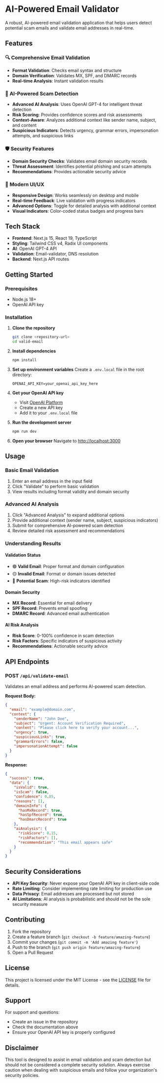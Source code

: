 # AI-Powered Email Validator

A robust, AI-powered email validation application that helps users detect potential scam emails and validate email addresses in real-time.

## Features

### 🔍 **Comprehensive Email Validation**

- **Format Validation**: Checks email syntax and structure
- **Domain Verification**: Validates MX, SPF, and DMARC records
- **Real-time Analysis**: Instant validation results

### 🤖 **AI-Powered Scam Detection**

- **Advanced AI Analysis**: Uses OpenAI GPT-4 for intelligent threat detection
- **Risk Scoring**: Provides confidence scores and risk assessments
- **Context-Aware**: Analyzes additional context like sender name, subject, and content
- **Suspicious Indicators**: Detects urgency, grammar errors, impersonation attempts, and suspicious links

### 🛡️ **Security Features**

- **Domain Security Checks**: Validates email domain security records
- **Threat Assessment**: Identifies potential phishing and scam attempts
- **Recommendations**: Provides actionable security advice

### 🎨 **Modern UI/UX**

- **Responsive Design**: Works seamlessly on desktop and mobile
- **Real-time Feedback**: Live validation with progress indicators
- **Advanced Options**: Toggle for detailed analysis with additional context
- **Visual Indicators**: Color-coded status badges and progress bars

## Tech Stack

- **Frontend**: Next.js 15, React 19, TypeScript
- **Styling**: Tailwind CSS v4, Radix UI components
- **AI**: OpenAI GPT-4 API
- **Validation**: Email-validator, DNS resolution
- **Backend**: Next.js API routes

## Getting Started

### Prerequisites

- Node.js 18+
- OpenAI API key

### Installation

1. **Clone the repository**

   ```bash
   git clone <repository-url>
   cd valid-email
   ```

2. **Install dependencies**

   ```bash
   npm install
   ```

3. **Set up environment variables**
   Create a `.env.local` file in the root directory:

   ```env
   OPENAI_API_KEY=your_openai_api_key_here
   ```

4. **Get your OpenAI API key**

   - Visit [OpenAI Platform](https://platform.openai.com/api-keys)
   - Create a new API key
   - Add it to your `.env.local` file

5. **Run the development server**

   ```bash
   npm run dev
   ```

6. **Open your browser**
   Navigate to [http://localhost:3000](http://localhost:3000)

## Usage

### Basic Email Validation

1. Enter an email address in the input field
2. Click "Validate" to perform basic validation
3. View results including format validity and domain security

### Advanced AI Analysis

1. Click "Advanced Analysis" to expand additional options
2. Provide additional context (sender name, subject, suspicious indicators)
3. Submit for comprehensive AI-powered scam detection
4. Review detailed risk assessment and recommendations

### Understanding Results

#### **Validation Status**

- 🟢 **Valid Email**: Proper format and domain configuration
- 🟡 **Invalid Email**: Format or domain issues detected
- 🔴 **Potential Scam**: High-risk indicators identified

#### **Domain Security**

- **MX Record**: Essential for email delivery
- **SPF Record**: Prevents email spoofing
- **DMARC Record**: Advanced email authentication

#### **AI Risk Analysis**

- **Risk Score**: 0-100% confidence in scam detection
- **Risk Factors**: Specific indicators of suspicious activity
- **Recommendations**: Actionable security advice

## API Endpoints

### POST `/api/validate-email`

Validates an email address and performs AI-powered scam detection.

**Request Body:**

```json
{
  "email": "example@domain.com",
  "context": {
    "senderName": "John Doe",
    "subject": "Urgent: Account Verification Required",
    "content": "Please click here to verify your account...",
    "urgency": true,
    "suspiciousLinks": true,
    "grammarErrors": false,
    "impersonationAttempt": false
  }
}
```

**Response:**

```json
{
  "success": true,
  "data": {
    "isValid": true,
    "isScam": false,
    "confidence": 0.85,
    "reasons": [],
    "domainInfo": {
      "hasMxRecord": true,
      "hasSpfRecord": true,
      "hasDmarcRecord": true
    },
    "aiAnalysis": {
      "riskScore": 0.15,
      "riskFactors": [],
      "recommendation": "This email appears safe"
    }
  }
}
```

## Security Considerations

- **API Key Security**: Never expose your OpenAI API key in client-side code
- **Rate Limiting**: Consider implementing rate limiting for production use
- **Data Privacy**: Email addresses are processed but not stored
- **AI Limitations**: AI analysis is probabilistic and should not be the sole security measure

## Contributing

1. Fork the repository
2. Create a feature branch (`git checkout -b feature/amazing-feature`)
3. Commit your changes (`git commit -m 'Add amazing feature'`)
4. Push to the branch (`git push origin feature/amazing-feature`)
5. Open a Pull Request

## License

This project is licensed under the MIT License - see the [LICENSE](LICENSE) file for details.

## Support

For support and questions:

- Create an issue in the repository
- Check the documentation above
- Ensure your OpenAI API key is properly configured

## Disclaimer

This tool is designed to assist in email validation and scam detection but should not be considered a complete security solution. Always exercise caution when dealing with suspicious emails and follow your organization's security policies.
